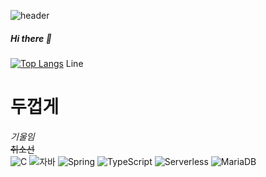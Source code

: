 ![header](https://capsule-render.vercel.app/api?type=wave&color=auto&height=300&section=header&text=깃허브%20특강&fontSize=90)

##### Hi there 👋
[![Top Langs](https://github-readme-stats.vercel.app/api/top-langs/?username=hunwoo0122&layout=compact)](https://github.com/hunwoo0122/github-readme-stats)
Line
# **두껍게** <br>
*기울임*<br>
~~취소선~~<br>
![C](https://img.shields.io/badge/-C-123456?style=flat-square&logo=C&logoColor=black)
![자바](https://img.shields.io/badge/-자바-007396?style=flat&logo=Java&logoColor=ffffff)
![Spring](https://img.shields.io/badge/-Spring-6DB33F?style=for-the-badge&logo=Spring&logoColor=white)
![TypeScript](https://img.shields.io/badge/-TypeScript-3178C6?style=flat-square&logo=TypeScript&logoColor=white)
![Serverless](https://img.shields.io/badge/-Serverless-FD5750?style=flat-square&logo=Serverless&logoColor=magenta)
![MariaDB](https://img.shields.io/badge/-MariaDB-1F305F?style=flat-square&logo=mariadb&logoColor=white)
